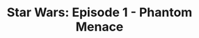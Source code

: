 ---
title: "Star Wars: Episode 1 - Phantom Menace"
issue: 1B
issue_nr: 1
full_title: ""
subtitle: ""
story_arc: ""
crossover: ""
variant: ""
publisher: Dark Horse Comics
creators: 
  - Todd McFarlane
release_date: May 1999
release_year: 1999
genre:
  - Action
  - Adventure
  - Science Fiction
format: Comic
pages: 32
signed_by: ""
price: 2.95
---